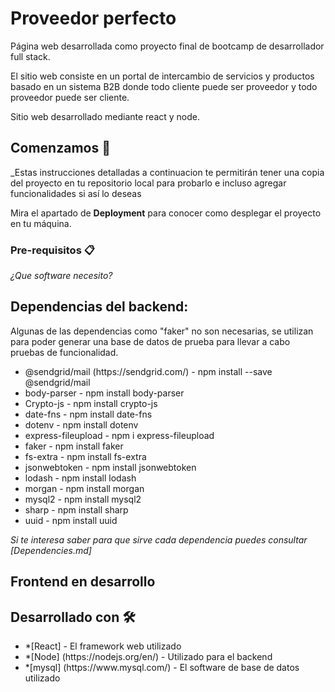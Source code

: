 # Proveedor perfecto

Página web desarrollada como proyecto final de bootcamp de desarrollador full stack.

El sitio web consiste en un portal de intercambio de servicios y productos basado en un sistema B2B donde todo cliente puede ser proveedor y todo proveedor puede ser cliente.

Sitio web desarrollado mediante react y node.

## Comenzamos 🚀

_Estas instrucciones detalladas a continuacion te permitirán tener una copia del proyecto en tu repositorio local para probarlo e incluso agregar funcionalidades si así lo deseas

Mira el apartado de **Deployment** para conocer como desplegar el proyecto en tu máquina.

### Pre-requisitos 📋

_¿Que software necesito?_

<h2>Dependencias del backend:</h2>
<p>Algunas de las dependencias como "faker" no son necesarias, se utilizan para poder generar una base de datos de prueba para llevar a cabo pruebas de funcionalidad. </p>
<ul>
  <li>@sendgrid/mail (https://sendgrid.com/) - npm install --save @sendgrid/mail </li>
  <li>body-parser - npm install body-parser</li>
  <li>Crypto-js - npm install crypto-js</li>
  <li>date-fns - npm install date-fns</li>
  <li>dotenv - npm install dotenv</li>
  <li>express-fileupload - npm i express-fileupload</li>
  <li>faker - npm install faker</li>
  <li>fs-extra - npm install fs-extra</li>
  <li>jsonwebtoken - npm install jsonwebtoken</li>
  <li>lodash - npm install lodash</li>
  <li>morgan - npm install morgan</li>
  <li>mysql2 - npm install mysql2</li>
  <li>sharp - npm install sharp</li>
  <li>uuid - npm install uuid</li>
</ul>

_Si te interesa saber para que sirve cada dependencia puedes consultar [Dependencies.md]_

<h2>Frontend en desarrollo</h2>

## Desarrollado con 🛠️
<ul>
  <li>*[React] - El framework web utilizado</li>
  <li>*[Node] (https://nodejs.org/en/) - Utilizado para el backend</li>
  <li>*[mysql] (https://www.mysql.com/) - El software de base de datos utilizado </li>
 </ul>


